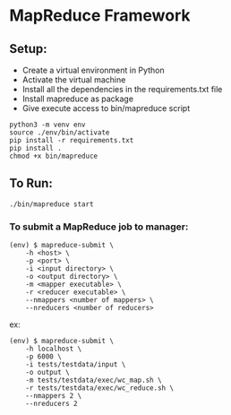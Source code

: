 # MapReduce Framework

## Setup:
- Create a virtual environment in Python
- Activate the virtual machine
- Install all the dependencies in the requirements.txt file 
- Install mapreduce as package
- Give execute access to bin/mapreduce script
```
python3 -m venv env
source ./env/bin/activate
pip install -r requirements.txt
pip install .
chmod +x bin/mapreduce
```

## To Run:
```
./bin/mapreduce start
```

### To submit a MapReduce job to manager:
``` 
(env) $ mapreduce-submit \
	-h <host> \
	-p <port> \
	-i <input directory> \
	-o <output directory> \
	-m <mapper executable> \
	-r <reducer executable> \
	--nmappers <number of mappers> \
	--nreducers <number of reducers>
```
ex: 
```
(env) $ mapreduce-submit \
	-h localhost \
	-p 6000 \
	-i tests/testdata/input \
	-o output \
	-m tests/testdata/exec/wc_map.sh \
	-r tests/testdata/exec/wc_reduce.sh \
	--nmappers 2 \
	--nreducers 2
```